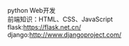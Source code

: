 python Web开发  
前端知识：HTML、CSS、JavaScript  
flask:https://flask.net.cn/  
django:http://www.djangoproject.com/  
